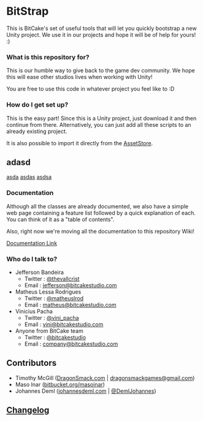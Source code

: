 # BitStrap

This is BitCake's set of useful tools that will let you quickly bootstrap a new Unity project.
We use it in our projects and hope it will be of help for yours! :)

### What is this repository for?

This is our humble way to give back to the game dev community.
We hope this will ease other studios lives when working with Unity!

You are free to use this code in whatever project you feel like to :D

### How do I get set up?

This is the easy part!
Since this is a Unity project, just download it and then continue from there.
Alternatively, you can just add all these scripts to an already existing project.

It is also possible to import it directly from the [AssetStore](https://www.assetstore.unity3d.com/en/#!/content/51416).

## adasd

[asda](./LICENSE)
[asdas](https://github.com/bitcake/bitstrap/blob/master/Assets/BitStrap/Docs/Changelog.md)
[asdsa](blob/master/Assets/BitStrap/Docs/Changelog.md)

### Documentation

Although all the classes are already documented, we also have a simple web page
containing a feature list followed by a quick explanation of each. You can think
of it as a "table of contents".

Also, right now we're moving all the documentation to this repository Wiki!

[Documentation Link](https://docs.google.com/document/d/1LzsjBetzXnpR-nto8zqYLRxRvjW_DcPP_zOH-stSWVA/pub)

### Who do I talk to?

* Jefferson Bandeira
    * Twitter : [@thevallcrist](https://twitter.com/thevallcrist)
    * Email   : jefferson@bitcakestudio.com
* Matheus Lessa Rodrigues
    * Twitter : [@matheuslrod](https://twitter.com/matheuslrod)
    * Email   : matheus@bitcakestudio.com
* Vinicius Pacha
    * Twitter : [@vini_pacha](https://twitter.com/vini_pacha)
    * Email   : vini@bitcakestudio.com
* Anyone from BitCake team
    * Twitter : [@bitcakestudio](https://twitter.com/bitcakestudio)
    * Email   : company@bitcakestudio.com


## Contributors

* Timothy McGill ([DragonSmack.com](http://dragonsmack.com) | dragonsmackgames@gmail.com)
* Maso Inar ([bitbucket.org/masoinar](https://bitbucket.org/masoinar/))
* Johannes Deml ([johannesdeml.com](http://johannesdeml.com) | [@DemlJohannes](https://twitter.com/DemlJohannes))

## [Changelog](https://bitbucket.org/bitcake-studio/bitstrap/raw/default/Assets/BitStrap/Docs/Changelog.txt)
